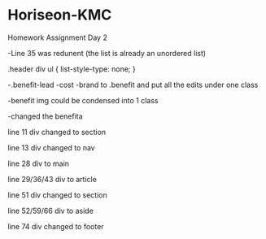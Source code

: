 # Horiseon-KMC
Homework Assignment Day 2

-Line 35 was redunent (the list is already an unordered list)

.header div ul {
    list-style-type: none;
}

-.benefit-lead -cost -brand to .benefit and put all the edits under one class

-benefit img could be condensed into 1 class

-changed the benefita

line 11 div changed to section

line 13 div changed to nav

line 28 div to main

line 29/36/43 div to article

line 51 div changed to section

line 52/59/66 div to aside

line 74 div changed to footer

